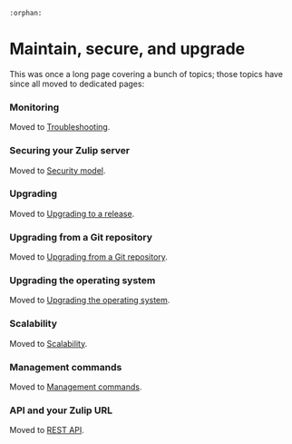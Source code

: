 ```eval_rst
:orphan:
```

# Maintain, secure, and upgrade

This was once a long page covering a bunch of topics; those topics
have since all moved to dedicated pages:

### Monitoring

Moved to [Troubleshooting](../production/troubleshooting.html#monitoring).

### Securing your Zulip server

Moved to [Security model](../production/security-model.md).

### Upgrading

Moved to [Upgrading to a release](../production/upgrade-or-modify.html#upgrading-to-a-release).

### Upgrading from a Git repository

Moved to [Upgrading from a Git
repository](../production/upgrade-or-modify.html#upgrading-from-a-git-repository).

### Upgrading the operating system

Moved to [Upgrading the operating
system](../production/upgrade-or-modify.html#upgrading-the-operating-system).

### Scalability

Moved to [Scalability](../production/requirements.html#scalability).

### Management commands

Moved to [Management commands](../production/management-commands.md).

### API and your Zulip URL

Moved to [REST API](https://zulip.com/api/rest).
